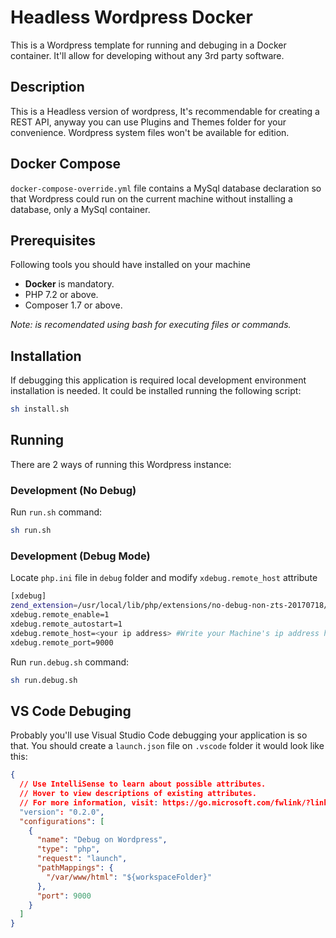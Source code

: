 # Headless Wordpress Docker

This is a Wordpress template for running and debuging in a Docker container. It'll allow for developing without any 3rd party software.

## Description

This is a Headless version of wordpress, It's recommendable for creating a REST API, anyway you can use Plugins and Themes folder for your convenience. Wordpress system files won't be available for edition.

## Docker Compose

`docker-compose-override.yml` file contains a MySql database declaration so that Wordpress could run on the current machine without installing a database, only a MySql container.

## Prerequisites

Following tools you should have installed on your machine

- **Docker** is mandatory.
- PHP 7.2 or above.
- Composer 1.7 or above.

_Note: is recomendated using bash for executing files or commands._

## Installation

If debugging this application is required local development environment installation is needed. It could be installed running the following script:

```sh
sh install.sh
```

## Running

There are 2 ways of running this Wordpress instance:

### Development (No Debug)

Run `run.sh` command:

```sh
sh run.sh
```

### Development (Debug Mode)

Locate `php.ini` file in `debug` folder and modify `xdebug.remote_host` attribute

```sh
[xdebug]
zend_extension=/usr/local/lib/php/extensions/no-debug-non-zts-20170718/xdebug.so
xdebug.remote_enable=1
xdebug.remote_autostart=1
xdebug.remote_host=<your ip address> #Write your Machine's ip address here
xdebug.remote_port=9000
```

Run `run.debug.sh` command:

```sh
sh run.debug.sh
```

## VS Code Debuging

Probably you'll use Visual Studio Code debugging your application is so that. You should create a `launch.json` file on `.vscode` folder it would look like this:

```json
{
  // Use IntelliSense to learn about possible attributes.
  // Hover to view descriptions of existing attributes.
  // For more information, visit: https://go.microsoft.com/fwlink/?linkid=830387
  "version": "0.2.0",
  "configurations": [
    {
      "name": "Debug on Wordpress",
      "type": "php",
      "request": "launch",
      "pathMappings": {
        "/var/www/html": "${workspaceFolder}"
      },
      "port": 9000
    }
  ]
}
```
